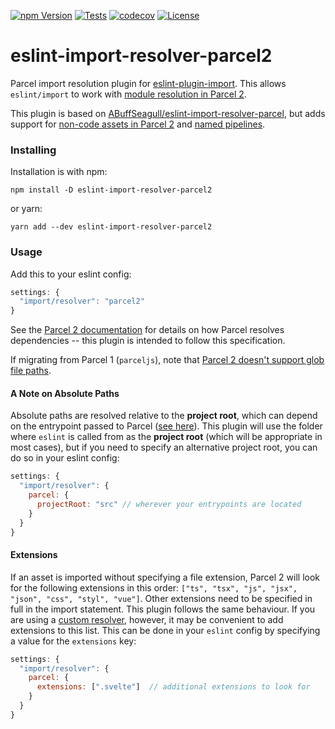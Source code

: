 [![npm Version](https://img.shields.io/npm/v/eslint-import-resolver-parcel2?logo=npm)](https://www.npmjs.com/package/eslint-import-resolver-parcel2)
[![Tests](https://github.com/simonwiles/eslint-import-resolver-parcel2/workflows/Tests/badge.svg)](https://github.com/simonwiles/eslint-import-resolver-parcel2/actions?query=workflow%3ATests)
[![codecov](https://codecov.io/gh/simonwiles/eslint-import-resolver-parcel2/branch/main/graph/badge.svg)](https://codecov.io/gh/simonwiles/eslint-import-resolver-parcel2)
[![License](https://img.shields.io/github/license/simonwiles/eslint-import-resolver-parcel2)](https://github.com/simonwiles/eslint-import-resolver-parcel2/blob/main/LICENSE)

# eslint-import-resolver-parcel2

Parcel import resolution plugin for [eslint-plugin-import](https://github.com/benmosher/eslint-plugin-import). This allows `eslint/import` to work with [module resolution in Parcel 2](https://v2.parceljs.org/features/module-resolution/).

This plugin is based on [ABuffSeagull/eslint-import-resolver-parcel](https://github.com/ABuffSeagull/eslint-import-resolver-parcel), but adds support for [non-code assets in Parcel 2](https://v2.parceljs.org/getting-started/migration/#importing-non-code-assets-from-javascript) and [named pipelines](https://v2.parceljs.org/configuration/plugin-configuration/#named-pipelines).

### Installing

Installation is with npm:

```
npm install -D eslint-import-resolver-parcel2
```

or yarn:

```
yarn add --dev eslint-import-resolver-parcel2
```

### Usage

Add this to your eslint config:

```js
settings: {
  "import/resolver": "parcel2"
}
```

See the [Parcel 2 documentation](https://v2.parceljs.org/features/module-resolution/) for details on how Parcel resolves dependencies -- this plugin is intended to follow this specification.

If migrating from Parcel 1 (`parceljs`), note that [Parcel 2 doesn't support glob file paths](https://github.com/parcel-bundler/parcel/issues/4683).

#### A Note on Absolute Paths

Absolute paths are resolved relative to the **project root**, which can depend on the entrypoint passed to Parcel ([see here](https://v2.parceljs.org/features/module-resolution/)). This plugin will use the folder where `eslint` is called from as the **project root** (which will be appropriate in most cases), but if you need to specify an alternative project root, you can do so in your eslint config:

```js
settings: {
  "import/resolver": {
    parcel: {
      projectRoot: "src" // wherever your entrypoints are located
    }
  }
}
```

#### Extensions

If an asset is imported without specifying a file extension, Parcel 2 will look for the following extensions in this order: `["ts", "tsx", "js", "jsx", "json", "css", "styl", "vue"]`. Other extensions need to be specified in full in the import statement. This plugin follows the same behaviour. If you are using a [custom resolver](https://v2.parceljs.org/plugin-system/resolver/), however, it may be convenient to add extensions to this list. This can be done in your `eslint` config by specifying a value for the `extensions` key:

```js
settings: {
  "import/resolver": {
    parcel: {
      extensions: [".svelte"]  // additional extensions to look for
    }
  }
}
```
